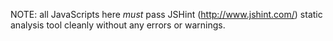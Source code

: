 NOTE: all JavaScripts here *must* pass JSHint (http://www.jshint.com/)
static analysis tool cleanly without any errors or warnings.
